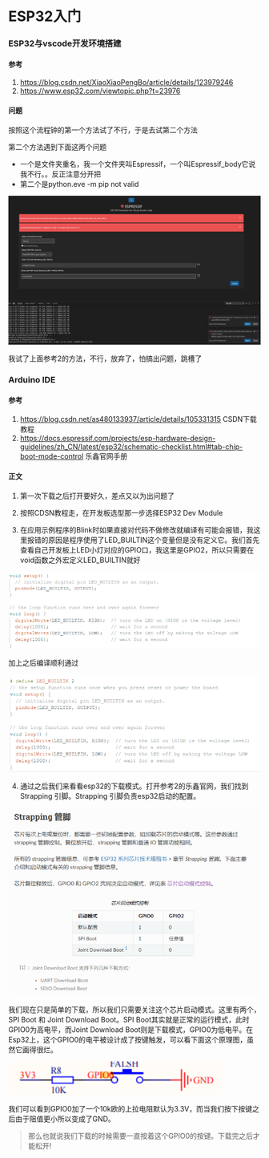 # ESP32入门



### ESP32与vscode开发环境搭建

#### 参考

1. https://blog.csdn.net/XiaoXiaoPengBo/article/details/123979246
2. https://www.esp32.com/viewtopic.php?t=23976

#### 问题

按照这个流程钟的第一个方法试了不行，于是去试第二个方法

第二个方法遇到下面这两个问题

* 一个是文件夹重名，我一个文件夹叫Espressif，一个叫Espressif_body它说我不行。。反正注意分开把
* 第二个是python.eve -m pip not valid



![image-20240708222027863](.assets/image-20240708222027863.png)

我试了上面参考2的方法，不行，放弃了，怕搞出问题，跳槽了

### Arduino IDE

#### 参考

1. https://blog.csdn.net/as480133937/article/details/105331315 CSDN下载教程
2. https://docs.espressif.com/projects/esp-hardware-design-guidelines/zh_CN/latest/esp32/schematic-checklist.html#tab-chip-boot-mode-control 乐鑫官网手册

#### 正文

1. 第一次下载之后打开要好久，差点又以为出问题了

2. 按照CDSN教程走，在开发板选型那一步选择ESP32 Dev Module

3. 在应用示例程序的Blink时如果直接对代码不做修改就编译有可能会报错，我这里报错的原因是程序使用了LED_BUILTIN这个变量但是没有定义它。我们首先查看自己开发板上LED小灯对应的GPIO口，我这里是GPIO2，所以只需要在void函数之外宏定义LED_BUILTIN就好

![image-20240709101930492](.assets/image-20240709101930492.png)

加上之后编译顺利通过

![image-20240709102108692](.assets/image-20240709102108692.png)

4. 通过之后我们来看看esp32的下载模式。打开参考2的乐鑫官网，我们找到Strapping 引脚。Strapping 引脚负责esp32启动的配置。

![image-20240709105037453](.assets/image-20240709105037453.png)

我们现在只是简单的下载，所以我们只需要关注这个芯片启动模式。这里有两个，SPI Boot 和 Joint Download Boot。SPI Boot其实就是正常的运行模式，此时GPIO0为高电平，而Joint Download Boot则是下载模式，GPIO0为低电平。在Esp32上，这个GPIO0的电平被设计成了按键触发，可以看下面这个原理图，虽然它画得很烂。

![image-20240709105253022](.assets/image-20240709105253022.png)

我们可以看到GPIO0加了一个10k欧的上拉电阻默认为3.3V，而当我们按下按键之后由于阻值更小所以变成了GND。

> 那么也就说我们下载的时候需要一直按着这个GPIO0的按键。下载完之后才能松开!